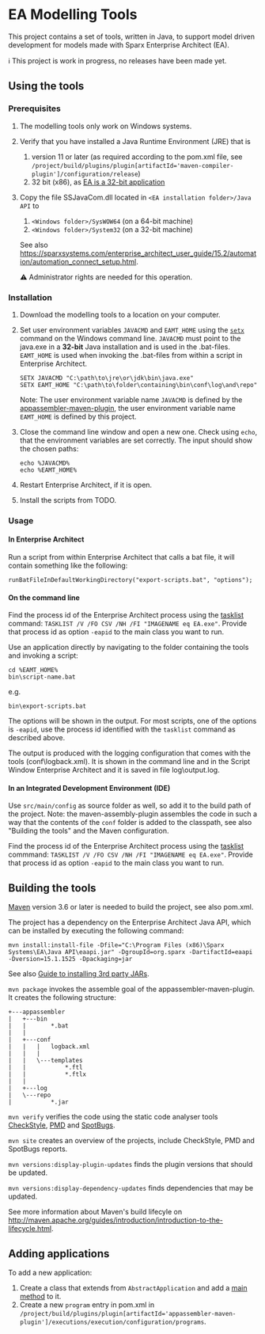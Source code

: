 # EA Modelling Tools

This project contains a set of tools, written in Java, to support model driven development for models made with Sparx
Enterprise Architect (EA).

ℹ️ This project is work in progress, no releases have been made yet.

## Using the tools

### Prerequisites

1. The modelling tools only work on Windows systems.
2. Verify that you have installed a Java Runtime Environment (JRE) that is
    1. version 11 or later (as required according to the pom.xml file, see `/project/build/plugins/plugin[artifactId='maven-compiler-plugin']/configuration/release`)
    2. 32 bit (x86), as [EA is a 32-bit application](https://sparxsystems.com/products/ea/sysreq.html)
3. Copy the file SSJavaCom.dll located in `<EA installation folder>/Java API` to
    1. `<Windows folder>/SysWOW64` (on a 64-bit machine)
    2. `<Windows folder>/System32` (on a 32-bit machine)

    See also https://sparxsystems.com/enterprise_architect_user_guide/15.2/automation/automation_connect_setup.html.
    
    ⚠️ Administrator rights are needed for this operation.

### Installation

1. Download the modelling tools to a location on your computer.
2. Set user environment variables `JAVACMD` and `EAMT_HOME` using the [`setx`](https://docs.microsoft.com/en-us/windows-server/administration/windows-commands/setx "setx | Microsoft Docs") command on the Windows command line. `JAVACMD` must point to the java.exe in a **32-bit** Java installation and is used in the .bat-files. `EAMT_HOME` is used when invoking the .bat-files from within a script in Enterprise Architect.
    
    ```
    SETX JAVACMD "C:\path\to\jre\or\jdk\bin\java.exe"
    SETX EAMT_HOME "C:\path\to\folder\containing\bin\conf\log\and\repo"
    ```

    Note: The user environment variable name `JAVACMD` is defined by the [appassembler-maven-plugin](https://github.com/mojohaus/appassembler), the user environment variable name `EAMT_HOME` is defined by this project.

3. Close the command line window and open a new one. Check using `echo`, that the environment variables are set correctly. The input should show the chosen paths:
    
    ```
    echo %JAVACMD% 
    echo %EAMT_HOME%
    ```

4. Restart Enterprise Architect, if it is open.
5. Install the scripts from TODO.

### Usage

#### In Enterprise Architect

Run a script from within Enterprise Architect that calls a bat file, it will contain something like the following:

```
runBatFileInDefaultWorkingDirectory("export-scripts.bat", "options");
```

#### On the command line

Find the process id of the Enterprise Architect process using the [tasklist](https://docs.microsoft.com/en-us/windows-server/administration/windows-commands/tasklist) command: `TASKLIST /V /FO CSV /NH /FI "IMAGENAME eq EA.exe"`. Provide that process id as option `-eapid` to the main class you want to run.

Use an application directly by navigating to the folder containing the tools and invoking a script:

```
cd %EAMT_HOME%
bin\script-name.bat
```

e.g.

```
bin\export-scripts.bat
```

The options will be shown in the output. For most scripts, one of the options is `-eapid`, use the process id identified with the `tasklist` command as described above.

The output is produced with the logging configuration that comes with the tools (conf\logback.xml). It is shown in the command line and in the Script Window Enterprise Architect and it is saved in file log\output.log.

#### In an Integrated Development Environment (IDE)

Use `src/main/config` as source folder as well, so add it to the build path of the project. Note: the maven-assembly-plugin assembles the
code in such a way that the contents of the `conf` folder is added to the classpath, see also "Building the tools" and the Maven configuration.

Find the process id of the Enterprise Architect process using the [tasklist](https://docs.microsoft.com/en-us/windows-server/administration/windows-commands/tasklist) commmand: `TASKLIST /V /FO CSV /NH /FI "IMAGENAME eq EA.exe"`. Provide that process id as option `-eapid` to the main class you want to run.

## Building the tools

[Maven](http://maven.apache.org/download.cgi) version 3.6 or later is needed to build the project, see also pom.xml.

The project has a dependency on the Enterprise Architect Java API, which can be installed by executing the following command:

```
mvn install:install-file -Dfile="C:\Program Files (x86)\Sparx Systems\EA\Java API\eaapi.jar" -DgroupId=org.sparx -DartifactId=eaapi -Dversion=15.1.1525 -Dpackaging=jar
```
      
See also [Guide to installing 3rd party JARs](https://maven.apache.org/guides/mini/guide-3rd-party-jars-local.html).

`mvn package` invokes the assemble goal of the appassembler-maven-plugin. It creates the following structure:

```
+---appassembler
|   +---bin
|   |       *.bat
|   |
|   +---conf
|   |   |   logback.xml
|   |   |
|   |   \---templates
|   |           *.ftl
|   |           *.ftlx
|   |
|   +---log
|   \---repo
|           *.jar
```

`mvn verify` verifies the code using the static code analyser tools [CheckStyle](https://checkstyle.org/), [PMD](https://pmd.github.io/) and [SpotBugs](https://spotbugs.github.io/).

`mvn site` creates an overview of the projects, include CheckStyle, PMD and SpotBugs reports.

`mvn versions:display-plugin-updates` finds the plugin versions that should be updated.

`mvn versions:display-dependency-updates` finds dependencies that may be updated.

See more information about Maven's build lifecyle on http://maven.apache.org/guides/introduction/introduction-to-the-lifecycle.html.

## Adding applications

To add a new application:

1. Create a class that extends from `AbstractApplication` and add a [main method](https://docs.oracle.com/javase/tutorial/getStarted/application/#MAIN) to it.
2. Create a new `program` entry in pom.xml in `/project/build/plugins/plugin[artifactId='appassembler-maven-plugin']/executions/execution/configuration/programs`.
